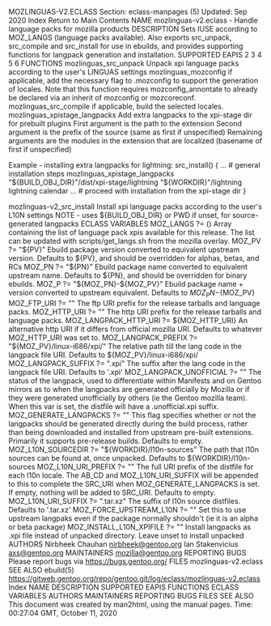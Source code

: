 MOZLINGUAS-V2.ECLASS
Section: eclass-manpages (5)
Updated: Sep 2020
Index Return to Main Contents
NAME
mozlinguas-v2.eclass - Handle language packs for mozilla products
DESCRIPTION
Sets IUSE according to MOZ_LANGS (language packs available). Also exports src_unpack, src_compile and src_install for use in ebuilds, and provides supporting functions for langpack generation and installation.
SUPPORTED EAPIS
2 3 4 5 6
FUNCTIONS
mozlinguas_src_unpack
Unpack xpi language packs according to the user's LINGUAS settings
mozlinguas_mozconfig
if applicable, add the necessary flag to .mozconfig to support the generation of locales. Note that this function requires mozconfig_annontate to already be declared via an inherit of mozconfig or mozcoreconf.
mozlinguas_src_compile
if applicable, build the selected locales.
mozlinguas_xpistage_langpacks
Add extra langpacks to the xpi-stage dir for prebuilt plugins
First argument is the path to the extension Second argument is the prefix of the source (same as first if unspecified) Remaining arguments are the modules in the extension that are localized
 (basename of first if unspecified)

Example - installing extra langpacks for lightning: src_install() {         ... # general installation steps
        mozlinguas_xpistage_langpacks   "${BUILD_OBJ_DIR}"/dist/xpi-stage/lightning     "${WORKDIR}"/lightning lightning calendar
... # proceed with installation from the xpi-stage dir }

mozlinguas-v2_src_install
Install xpi language packs according to the user's L10N settings NOTE - uses ${BUILD_OBJ_DIR} or PWD if unset, for source-generated langpacks
ECLASS VARIABLES
MOZ_LANGS ?= ()
Array containing the list of language pack xpis available for this release. The list can be updated with scripts/get_langs.sh from the mozilla overlay.
MOZ_PV ?= "${PV}"
Ebuild package version converted to equivalent upstream version. Defaults to ${PV}, and should be overridden for alphas, betas, and RCs
MOZ_PN ?= "${PN}"
Ebuild package name converted to equivalent upstream name. Defaults to ${PN}, and should be overridden for binary ebuilds.
MOZ_P ?= "${MOZ_PN}-${MOZ_PV}"
Ebuild package name + version converted to upstream equivalent. Defaults to ${MOZ_PN}-${MOZ_PV}
MOZ_FTP_URI ?= ""
The ftp URI prefix for the release tarballs and language packs.
MOZ_HTTP_URI ?= ""
The http URI prefix for the release tarballs and language packs.
MOZ_LANGPACK_HTTP_URI ?= ${MOZ_HTTP_URI}
An alternative http URI if it differs from official mozilla URI. Defaults to whatever MOZ_HTTP_URI was set to.
MOZ_LANGPACK_PREFIX ?= "${MOZ_PV}/linux-i686/xpi/"
The relative path till the lang code in the langpack file URI. Defaults to ${MOZ_PV}/linux-i686/xpi/
MOZ_LANGPACK_SUFFIX ?= ".xpi"
The suffix after the lang code in the langpack file URI. Defaults to '.xpi'
MOZ_LANGPACK_UNOFFICIAL ?= ""
The status of the langpack, used to differentiate within Manifests and on Gentoo mirrors as to when the langpacks are generated officially by Mozilla or if they were generated unofficially by others (ie the Gentoo mozilla team). When this var is set, the distfile will have a .unofficial.xpi suffix.
MOZ_GENERATE_LANGPACKS ?= ""
This flag specifies whether or not the langpacks should be generated directly during the build process, rather than being downloaded and installed from upstream pre-built extensions. Primarily it supports pre-release builds. Defaults to empty.
MOZ_L10N_SOURCEDIR ?= "${WORKDIR}/l10n-sources"
The path that l10n sources can be found at, once unpacked. Defaults to ${WORKDIR}/l10n-sources
MOZ_L10N_URI_PREFIX ?= ""
The full URI prefix of the distfile for each l10n locale. The AB_CD and MOZ_L10N_URI_SUFFIX will be appended to this to complete the SRC_URI when MOZ_GENERATE_LANGPACKS is set. If empty, nothing will be added to SRC_URI. Defaults to empty.
MOZ_L10N_URI_SUFFIX ?= ".tar.xz"
The suffix of l10n source distfiles. Defaults to '.tar.xz'
MOZ_FORCE_UPSTREAM_L10N ?= ""
Set this to use upstream langpaks even if the package normally shouldn't (ie it is an alpha or beta package)
MOZ_INSTALL_L10N_XPIFILE ?= ""
Install langpacks as .xpi file instead of unpacked directory. Leave unset to install unpacked
AUTHORS
Nirbheek Chauhan <nirbheek@gentoo.org>
Ian Stakenvicius <axs@gentoo.org>
MAINTAINERS
mozilla@gentoo.org
REPORTING BUGS
Please report bugs via https://bugs.gentoo.org/
FILES
mozlinguas-v2.eclass
SEE ALSO
ebuild(5)
https://gitweb.gentoo.org/repo/gentoo.git/log/eclass/mozlinguas-v2.eclass
Index
NAME
DESCRIPTION
SUPPORTED EAPIS
FUNCTIONS
ECLASS VARIABLES
AUTHORS
MAINTAINERS
REPORTING BUGS
FILES
SEE ALSO
This document was created by man2html, using the manual pages.
Time: 00:27:04 GMT, October 11, 2020